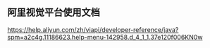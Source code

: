 ## 阿里视觉平台使用文档
https://help.aliyun.com/zh/viapi/developer-reference/java?spm=a2c4g.11186623.help-menu-142958.d_4_1_1.37e120f006KN0w